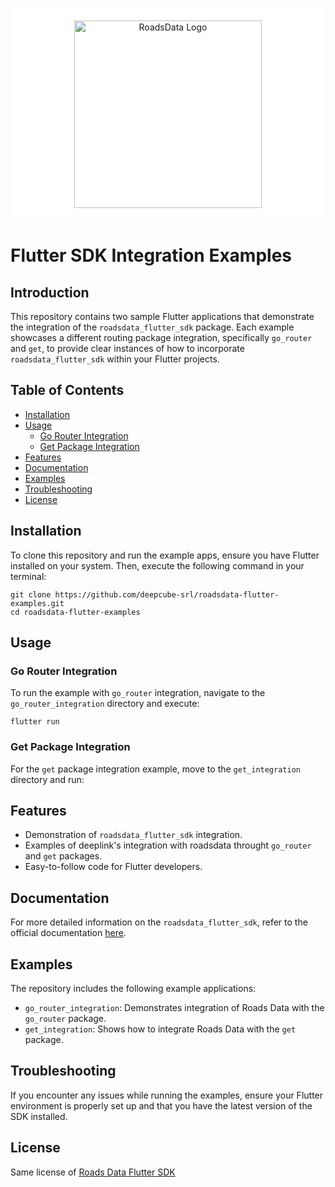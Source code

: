 <p align="center" style="background-color: #ffffff; border-radius: 10px; padding: 20px">
  <img width="300" src="https://roadsdata.it/wp-content/uploads/2023/06/Logo-roadsdata.svg" alt="RoadsData Logo">
</p>

# Flutter SDK Integration Examples

## Introduction

This repository contains two sample Flutter applications that demonstrate the integration of the `roadsdata_flutter_sdk` package. Each example showcases a different routing package integration, specifically `go_router` and `get`, to provide clear instances of how to incorporate `roadsdata_flutter_sdk` within your Flutter projects.

## Table of Contents

- [Installation](#installation)
- [Usage](#usage)
  - [Go Router Integration](#go-router-integration)
  - [Get Package Integration](#get-package-integration)
- [Features](#features)
- [Documentation](#documentation)
- [Examples](#examples)
- [Troubleshooting](#troubleshooting)
- [License](#license)

## Installation

To clone this repository and run the example apps, ensure you have Flutter installed on your system. Then, execute the following command in your terminal:

```shell
git clone https://github.com/deepcube-srl/roadsdata-flutter-examples.git
cd roadsdata-flutter-examples
```


## Usage

### Go Router Integration

To run the example with `go_router` integration, navigate to the `go_router_integration` directory and execute:

```shell
flutter run
```


### Get Package Integration

For the `get` package integration example, move to the `get_integration` directory and run:


## Features

- Demonstration of `roadsdata_flutter_sdk` integration.
- Examples of deeplink's integration with roadsdata throught `go_router` and `get` packages.
- Easy-to-follow code for Flutter developers.

## Documentation

For more detailed information on the `roadsdata_flutter_sdk`, refer to the official documentation [here](https://pub.dev/packages/roadsdata_flutter_sdk).

## Examples

The repository includes the following example applications:

- `go_router_integration`: Demonstrates integration of Roads Data with the `go_router` package.
- `get_integration`: Shows how to integrate Roads Data with the `get` package.

## Troubleshooting

If you encounter any issues while running the examples, ensure your Flutter environment is properly set up and that you have the latest version of the SDK installed.

## License

Same license of [Roads Data Flutter SDK](https://pub.dev/packages/roadsdata_flutter_sdk)
